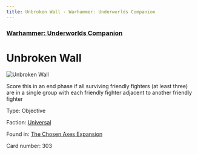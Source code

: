 ```yaml
---
title: Unbroken Wall - Warhammer: Underworlds Companion
---
```


### [Warhammer: Underworlds Companion](https://guidokessels.github.io/wh-underworlds)

  

# Unbroken Wall

![Unbroken Wall](https://warhammerunderworlds.com/wp-content/uploads/sites/6/2018/02/303_ENG.png)

Score this in an end phase if all surviving friendly fighters (at least three) are in a single group with each friendly fighter adjacent to another friendly fighter

Type: Objective

Faction: [Universal](https://guidokessels.github.io/wh-underworlds/factions/universal)

Found in: [The Chosen Axes Expansion](https://guidokessels.github.io/wh-underworlds/locations/the-chosen-axes-expansion)

Card number: 303
